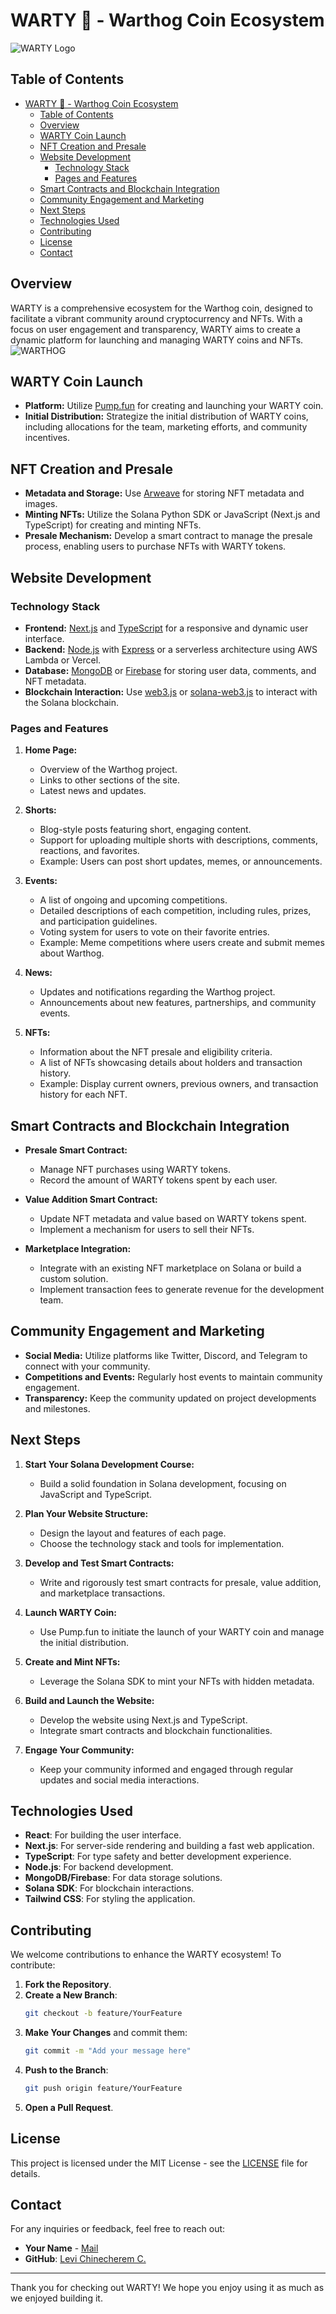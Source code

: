 # WARTY 🐗 - Warthog Coin Ecosystem

![WARTY Logo](public/images/p3.jpg) <!-- Logo path -->

## Table of Contents
- [WARTY 🐗 - Warthog Coin Ecosystem](#warty----warthog-coin-ecosystem)
  - [Table of Contents](#table-of-contents)
  - [Overview](#overview)
  - [WARTY Coin Launch](#warty-coin-launch)
  - [NFT Creation and Presale](#nft-creation-and-presale)
  - [Website Development](#website-development)
    - [Technology Stack](#technology-stack)
    - [Pages and Features](#pages-and-features)
  - [Smart Contracts and Blockchain Integration](#smart-contracts-and-blockchain-integration)
  - [Community Engagement and Marketing](#community-engagement-and-marketing)
  - [Next Steps](#next-steps)
  - [Technologies Used](#technologies-used)
  - [Contributing](#contributing)
  - [License](#license)
  - [Contact](#contact)

## Overview
WARTY is a comprehensive ecosystem for the Warthog coin, designed to facilitate a vibrant community around cryptocurrency and NFTs. With a focus on user engagement and transparency, WARTY aims to create a dynamic platform for launching and managing WARTY coins and NFTs.
![WARTHOG](public/images/l1.jpg)

## WARTY Coin Launch
- **Platform:** Utilize [Pump.fun](https://pump.fun) for creating and launching your WARTY coin.
- **Initial Distribution:** Strategize the initial distribution of WARTY coins, including allocations for the team, marketing efforts, and community incentives.

## NFT Creation and Presale
- **Metadata and Storage:** Use [Arweave](https://arweave.net) for storing NFT metadata and images.
- **Minting NFTs:** Utilize the Solana Python SDK or JavaScript (Next.js and TypeScript) for creating and minting NFTs.
- **Presale Mechanism:** Develop a smart contract to manage the presale process, enabling users to purchase NFTs with WARTY tokens.

## Website Development

### Technology Stack
- **Frontend:** [Next.js](https://nextjs.org) and [TypeScript](https://www.typescriptlang.org) for a responsive and dynamic user interface.
- **Backend:** [Node.js](https://nodejs.org) with [Express](https://expressjs.com) or a serverless architecture using AWS Lambda or Vercel.
- **Database:** [MongoDB](https://www.mongodb.com) or [Firebase](https://firebase.google.com) for storing user data, comments, and NFT metadata.
- **Blockchain Interaction:** Use [web3.js](https://github.com/web3/web3.js) or [solana-web3.js](https://github.com/solana-labs/solana-web3.js) to interact with the Solana blockchain.

### Pages and Features

1. **Home Page:**
   - Overview of the Warthog project.
   - Links to other sections of the site.
   - Latest news and updates.

2. **Shorts:**
   - Blog-style posts featuring short, engaging content.
   - Support for uploading multiple shorts with descriptions, comments, reactions, and favorites.
   - Example: Users can post short updates, memes, or announcements.

3. **Events:**
   - A list of ongoing and upcoming competitions.
   - Detailed descriptions of each competition, including rules, prizes, and participation guidelines.
   - Voting system for users to vote on their favorite entries.
   - Example: Meme competitions where users create and submit memes about Warthog.

4. **News:**
   - Updates and notifications regarding the Warthog project.
   - Announcements about new features, partnerships, and community events.

5. **NFTs:**
   - Information about the NFT presale and eligibility criteria.
   - A list of NFTs showcasing details about holders and transaction history.
   - Example: Display current owners, previous owners, and transaction history for each NFT.

## Smart Contracts and Blockchain Integration
- **Presale Smart Contract:**
  - Manage NFT purchases using WARTY tokens.
  - Record the amount of WARTY tokens spent by each user.

- **Value Addition Smart Contract:**
  - Update NFT metadata and value based on WARTY tokens spent.
  - Implement a mechanism for users to sell their NFTs.

- **Marketplace Integration:**
  - Integrate with an existing NFT marketplace on Solana or build a custom solution.
  - Implement transaction fees to generate revenue for the development team.

## Community Engagement and Marketing
- **Social Media:** Utilize platforms like Twitter, Discord, and Telegram to connect with your community.
- **Competitions and Events:** Regularly host events to maintain community engagement.
- **Transparency:** Keep the community updated on project developments and milestones.

## Next Steps
1. **Start Your Solana Development Course:**
   - Build a solid foundation in Solana development, focusing on JavaScript and TypeScript.

2. **Plan Your Website Structure:**
   - Design the layout and features of each page.
   - Choose the technology stack and tools for implementation.

3. **Develop and Test Smart Contracts:**
   - Write and rigorously test smart contracts for presale, value addition, and marketplace transactions.

4. **Launch WARTY Coin:**
   - Use Pump.fun to initiate the launch of your WARTY coin and manage the initial distribution.

5. **Create and Mint NFTs:**
   - Leverage the Solana SDK to mint your NFTs with hidden metadata.

6. **Build and Launch the Website:**
   - Develop the website using Next.js and TypeScript.
   - Integrate smart contracts and blockchain functionalities.

7. **Engage Your Community:**
   - Keep your community informed and engaged through regular updates and social media interactions.

## Technologies Used
- **React**: For building the user interface.
- **Next.js**: For server-side rendering and building a fast web application.
- **TypeScript**: For type safety and better development experience.
- **Node.js**: For backend development.
- **MongoDB/Firebase**: For data storage solutions.
- **Solana SDK**: For blockchain interactions.
- **Tailwind CSS**: For styling the application.

## Contributing
We welcome contributions to enhance the WARTY ecosystem! To contribute:
1. **Fork the Repository**.
2. **Create a New Branch**:
   ```bash
   git checkout -b feature/YourFeature
   ```
3. **Make Your Changes** and commit them:
   ```bash
   git commit -m "Add your message here"
   ```
4. **Push to the Branch**:
   ```bash
   git push origin feature/YourFeature
   ```
5. **Open a Pull Request**.

## License
This project is licensed under the MIT License - see the [LICENSE](LICENSE) file for details.

## Contact
For any inquiries or feedback, feel free to reach out:

- **Your Name** - [Mail](mailto:lchinecherem2018@gmail.com)
- **GitHub**: [Levi Chinecherem C.](https://github.com/Levi-Chinecherem)

---
Thank you for checking out WARTY! We hope you enjoy using it as much as we enjoyed building it.